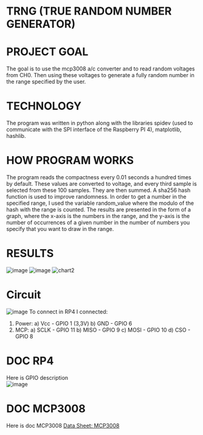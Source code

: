 # TRNG (TRUE RANDOM NUMBER GENERATOR)

# PROJECT GOAL
The goal is to use the mcp3008 a/c converter and to read random voltages from CH0. Then using these voltages to generate a fully random number in the range specified by the user. 
# TECHNOLOGY
The program was written in python along with the libraries spidev (used to communicate with the SPI interface of the Raspberry PI 4), matplotlib, hashlib.
# HOW PROGRAM WORKS
The program reads the compactness every 0.01 seconds a hundred times by default. These values are converted to voltage, and every third sample is selected from these 100 samples. They are then summed. A sha256 hash function is used to improve randomness. In order to get a number in the specified range, I used the variable random_value where the modulo of the hash with the range is counted. 
The results are presented in the form of a graph, where the x-axis is the numbers in the range, and the y-axis is the number of occurrences of a given number in the number of numbers you specify that you want to draw in the range.
# RESULTS
![image](https://github.com/binthon/TRNG/assets/74725795/e9ab3959-d3f4-4ce6-aaae-5d5ed5d084b4)
![image](https://github.com/binthon/TRNG/assets/74725795/b30ae7e5-39fd-489e-b2e0-1289362747f2)
![chart2](https://github.com/binthon/TRNG/assets/74725795/681ca99d-ff04-4097-95f1-09cd4d36b5ed)
# Circuit 
![image](https://github.com/binthon/TRNG/assets/74725795/6c715d7b-7c5c-4fcf-8825-3ec49c6b5cc6)
To connect in RP4 I connected:
1. Power:
   a) Vcc - GPIO 1 (3,3V)
   b) GND - GPIO 6
2. MCP:
   a) SCLK - GPIO 11
   b) MISO - GPIO 9
   c) MOSI - GPIO 10
   d) CSO - GPIO 8
# DOC RP4
Here is GPIO description
<br>
![image](https://github.com/binthon/TRNG/assets/74725795/a994ea1c-8ef1-4d8f-99ec-a3f8a06331ae)

# DOC MCP3008
Here is doc MCP3008
[Data Sheet: MCP3008](https://ww1.microchip.com/downloads/aemDocuments/documents/MSLD/ProductDocuments/DataSheets/MCP3004-MCP3008-Data-Sheet-DS20001295.pdf)

